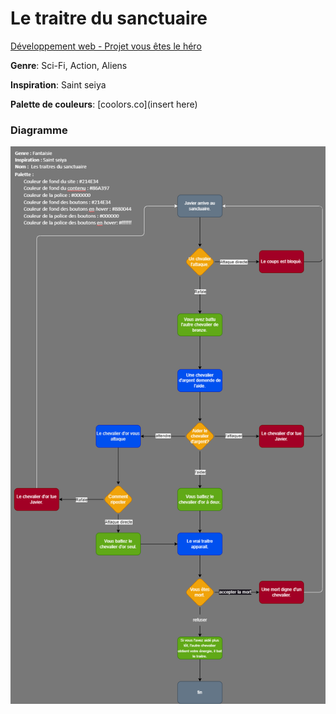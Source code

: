 # Le traitre du sanctuaire

[Développement web - Projet vous êtes le héro](index.html)

**Genre**: Sci-Fi, Action, Aliens

**Inspiration**: Saint seiya

**Palette de couleurs**: [coolors.co](insert here)

### Diagramme
![diagramme](assets/schema.png)